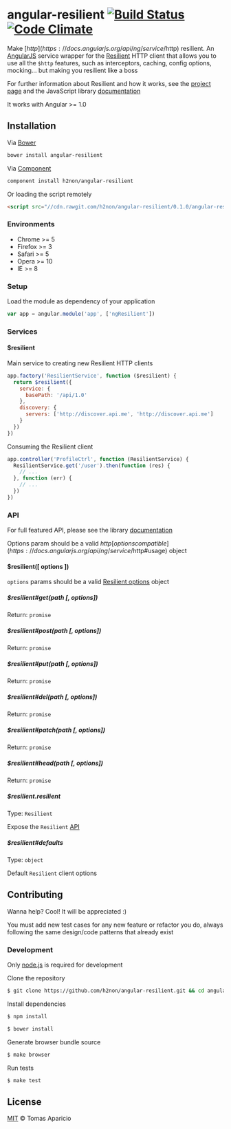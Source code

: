 # angular-resilient [![Build Status](https://api.travis-ci.org/h2non/angular-resilient.svg?branch=master)][travis] [![Code Climate](https://codeclimate.com/github/h2non/angular-resilient/badges/gpa.svg)](https://codeclimate.com/github/h2non/angular-resilient)

Make [$http](https://docs.angularjs.org/api/ng/service/$http) resilient. An [AngularJS](http://angularjs.org) service wrapper for the [Resilient](http://resilient-http.github.io) HTTP client that allows you to use all the `$http` features, such as interceptors, caching, config options, mocking... but making you resilient like a boss

For further information about Resilient and how it works, see the [project page](http://resilien-http.github.io) and the JavaScript library [documentation](https://github.com/resilient-http/resilient.js)

It works with Angular >= 1.0

## Installation

Via [Bower](http://bower.io)
```bash
bower install angular-resilient
```

Via [Component](http://component.io/)
```bash
component install h2non/angular-resilient
```

Or loading the script remotely
```html
<script src="//cdn.rawgit.com/h2non/angular-resilient/0.1.0/angular-resilient.js"></script>
```

### Environments

- Chrome >= 5
- Firefox >= 3
- Safari >= 5
- Opera >= 10
- IE >= 8

### Setup

Load the module as dependency of your application
```js
var app = angular.module('app', ['ngResilient'])
```

### Services

#### $resilient

Main service to creating new Resilient HTTP clients

```js
app.factory('ResilientService', function ($resilient) {
  return $resilient({
    service: {
      basePath: '/api/1.0'
    },
    discovery: {
      servers: ['http://discover.api.me', 'http://discover.api.me']
    }
  })
})
```

Consuming the Resilient client
```js
app.controller('ProfileCtrl', function (ResilientService) {
  ResilientService.get('/user').then(function (res) {
    // ...
  }, function (err) {
    // ...
  })
})
```

### API

For full featured API, please see the library [documentation](https://github.com/resilient-http/resilient.js)

Options param should be a valid $http [options compatible](https://docs.angularjs.org/api/ng/service/$http#usage) object

#### $resilient([ options ])

`options` params should be a valid [Resilient options](https://github.com/resilient-http/resilient.js#options) object

##### $resilient#get(path [, options])
Return: `promise`

##### $resilient#post(path [, options])
Return: `promise`

##### $resilient#put(path [, options])
Return: `promise`

##### $resilient#del(path [, options])
Return: `promise`

##### $resilient#patch(path [, options])
Return: `promise`

##### $resilient#head(path [, options])
Return: `promise`

##### $resilient.resilient
Type: `Resilient`

Expose the `Resilient` [API](https://github.com/resilient-http/resilient.js#api)

##### $resilient#defaults
Type: `object`

Default `Resilient` client options

## Contributing

Wanna help? Cool! It will be appreciated :)

You must add new test cases for any new feature or refactor you do,
always following the same design/code patterns that already exist

### Development

Only [node.js](http://nodejs.org) is required for development

Clone the repository
```bash
$ git clone https://github.com/h2non/angular-resilient.git && cd angular-resilient
```

Install dependencies
```bash
$ npm install
```
```bash
$ bower install
```

Generate browser bundle source
```bash
$ make browser
```

Run tests
```bash
$ make test
```

## License

[MIT](http://opensource.org/licenses/MIT) © Tomas Aparicio

[travis]: http://travis-ci.org/h2non/angular-resilient
